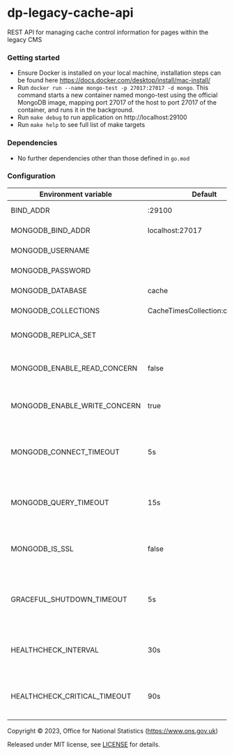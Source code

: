 # dp-legacy-cache-api
REST API for managing cache control information for pages within the legacy CMS

### Getting started
* Ensure Docker is installed on your local machine, installation steps can be found here https://docs.docker.com/desktop/install/mac-install/
* Run `docker run --name mongo-test -p 27017:27017 -d mongo`. This command starts a new container named mongo-test using the official MongoDB image, mapping port 27017 of the host to port 27017 of the container, and runs it in the background.
* Run `make debug` to run application on http://localhost:29100
* Run `make help` to see full list of make targets

### Dependencies

* No further dependencies other than those defined in `go.mod`

### Configuration

| Environment variable               | Default                                                    | Description                                                                                                         |
|------------------------------------|------------------------------------------------------------|---------------------------------------------------------------------------------------------------------------------|                
| BIND_ADDR                          | :29100                                                     | The host and port to bind to                                                                                        |
| MONGODB_BIND_ADDR                  | localhost:27017                                            | The MongoDB bind address                                                                                            |
| MONGODB_USERNAME                   |                                                            | The MongoDB Username                                                                                                |
| MONGODB_PASSWORD                   |                                                            | The MongoDB Password                                                                                                |
| MONGODB_DATABASE                   | cache                                                      | The MongoDB database                                                                                                |
| MONGODB_COLLECTIONS                | CacheTimesCollection:cachetimes                            | The MongoDB collections                                                                                             |                           
| MONGODB_REPLICA_SET                |                                                            | The name of the MongoDB replica set                                                                                 |
| MONGODB_ENABLE_READ_CONCERN        | false                                                      | Switch to use (or not) majority read concern                                                                        |
| MONGODB_ENABLE_WRITE_CONCERN       | true                                                       | Switch to use (or not) majority write concern                                                                       |
| MONGODB_CONNECT_TIMEOUT            | 5s                                                         | The timeout when connecting to MongoDB (`time.Duration` format)                                                     |
| MONGODB_QUERY_TIMEOUT              | 15s                                                        | The timeout for querying MongoDB (`time.Duration` format)                                                           |
| MONGODB_IS_SSL                     | false                                                      | Switch to use (or not) TLS when connecting to mongodb                                                               |
| GRACEFUL_SHUTDOWN_TIMEOUT          | 5s                                                         | The graceful shutdown timeout in seconds (`time.Duration` format)                                                   |
| HEALTHCHECK_INTERVAL               | 30s                                                        | Time between self-healthchecks (`time.Duration` format)                                                             |
| HEALTHCHECK_CRITICAL_TIMEOUT       | 90s                                                        | Time to wait until an unhealthy dependent propagates its

Copyright © 2023, Office for National Statistics (https://www.ons.gov.uk)

Released under MIT license, see [LICENSE](LICENSE.md) for details.
